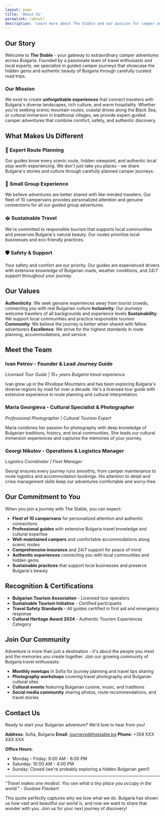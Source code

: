 ```yaml
---
layout: page
title: 'About Us'
permalink: /about/
description: 'Learn more about The Stable and our passion for camper adventures'
---
```


## Our Story

Welcome to **The Stable** - your gateway to extraordinary camper adventures
across Bulgaria. Founded by a passionate team of travel enthusiasts and local
experts, we specialize in guided camper journeys that showcase the hidden gems
and authentic beauty of Bulgaria through carefully curated road trips.

### Our Mission

We exist to create **unforgettable experiences** that connect travelers with
Bulgaria's diverse landscapes, rich culture, and warm hospitality. Whether
you're seeking scenic mountain routes, coastal drives along the Black Sea, or
cultural immersion in traditional villages, we provide expert-guided camper
adventures that combine comfort, safety, and authentic discovery.

## What Makes Us Different

### 🚐 **Expert Route Planning**

Our guides know every scenic route, hidden viewpoint, and authentic local stop
worth experiencing. We don't just take you places - we share Bulgaria's stories
and culture through carefully planned camper journeys.

### 👥 **Small Group Experience**

We believe adventures are better shared with like-minded travelers. Our fleet of 10 campervans provides personalized attention and genuine connections for all our guided group adventures.

### � **Sustainable Travel**

We're committed to responsible tourism that supports local communities and
preserves Bulgaria's natural beauty. Our routes prioritize local businesses and
eco-friendly practices.

### 🛡️ **Safety & Support**

Your safety and comfort are our priority. Our guides are experienced drivers
with extensive knowledge of Bulgarian roads, weather conditions, and 24/7
support throughout your journey.

## Our Values

**Authenticity**: We seek genuine experiences away from tourist crowds,
connecting you with real Bulgarian culture **Inclusivity**: Our journeys welcome
travelers of all backgrounds and experience levels **Sustainability**: We
support local communities and practice responsible tourism **Community**: We
believe the journey is better when shared with fellow adventurers
**Excellence**: We strive for the highest standards in route planning,
accommodations, and service

## Meet the Team

### Ivan Petrov - Founder & Lead Journey Guide

_Licensed Tour Guide | 15+ years Bulgaria travel experience_

Ivan grew up in the Rhodope Mountains and has been exploring Bulgaria's diverse
regions by road for over a decade. He's a licensed tour guide with extensive
experience in route planning and cultural interpretation.

### Maria Georgieva - Cultural Specialist & Photographer

_Professional Photographer | Cultural Tourism Expert_

Maria combines her passion for photography with deep knowledge of Bulgarian
traditions, history, and local communities. She leads our cultural immersion
experiences and captures the memories of your journey.

### Georgi Nikolov - Operations & Logistics Manager

_Logistics Coordinator | Fleet Manager_

Georgi ensures every journey runs smoothly, from camper maintenance to route
logistics and accommodation bookings. His attention to detail and crisis
management skills keep our adventures comfortable and worry-free.

## Our Commitment to You

When you join a journey with The Stable, you can expect:

- **Fleet of 10 campervans** for personalized attention and
  authentic connections
- **Professional guides** with extensive Bulgaria travel knowledge and cultural
  expertise
- **Well-maintained campers** and comfortable accommodations along scenic routes
- **Comprehensive insurance** and 24/7 support for peace of mind
- **Authentic experiences** connecting you with local communities and hidden
  gems
- **Sustainable practices** that support local businesses and preserve
  Bulgaria's beauty

## Recognition & Certifications

- **Bulgarian Tourism Association** - Licensed tour operators
- **Sustainable Tourism Initiative** - Certified participants
- **Travel Safety Standards** - All guides certified in first aid and emergency
  response
- **Cultural Heritage Award 2024** - Authentic Tourism Experiences Category

## Join Our Community

Adventure is more than just a destination - it's about the people you meet and
the memories you create together. Join our growing community of Bulgaria travel
enthusiasts:

- **Monthly meetups** in Sofia for journey planning and travel tips sharing
- **Photography workshops** covering travel photography and Bulgarian cultural
  sites
- **Cultural events** featuring Bulgarian cuisine, music, and traditions
- **Social media community** sharing photos, route recommendations, and travel
  stories

## Contact Us

Ready to start your Bulgarian adventure? We'd love to hear from you!

**Address**: Sofia, Bulgaria **Email**: journeys@thestable.bg **Phone**: +359
XXX XXX XXX

**Office Hours**:

- Monday - Friday: 9:00 AM - 6:00 PM
- Saturday: 10:00 AM - 4:00 PM
- Sunday: Closed (we're probably exploring a hidden Bulgarian gem!)

---

_"Travel makes one modest. You see what a tiny place you occupy in the world." -
Gustave Flaubert_

This quote perfectly captures why we love what we do. Bulgaria has shown us how
vast and beautiful our world is, and now we want to share that wonder with you.
Join us for your next journey of discovery!
